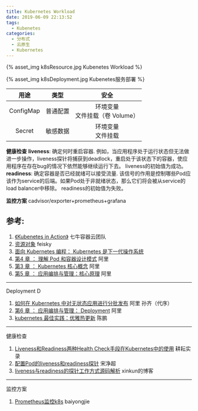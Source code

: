 ```yaml
---
title: Kubernetes Workload
date: 2019-06-09 22:13:52
tags:
  - Kubenetes
categories:
  - 分布式 
  - 云原生
  - Kubernetes  
---
```


<p></p>
<!-- more -->

{% asset_img   k8sResource.jpg  Kubenetes Workload  %} 

{% asset_img   k8sDeployment.jpg  Kubenetes服务部署  %} 



|用途| 类型 | 安全
:-:|:-:|:-:
ConfigMap |普通配置 |  环境变量 <br> 文件挂载（卷 Volume） | 纯文本
Secret| 敏感数据|  环境变量 <br>文件挂载 | Base64

 

**健康检查**
**liveness**:  确定何时重启容器. 例如，当应用程序处于运行状态但无法做进一步操作，liveness探针将捕获到deadlock，重启处于该状态下的容器，使应用程序在存在bug的情况下依然能够继续运行下去。
liveness的初始值为成功。
**readiness**:  确定容器是否已经就绪可以接受流量. 该信号的作用是控制哪些Pod应该作为service的后端。如果Pod处于非就绪状态，那么它们将会被从service的load balancer中移除。
readiness的初始值为失败。



**监控方案**
cadvisor/exporter+prometheus+grafana

## 参考:

1. [《Kubenetes in Action》](http://product.dangdang.com/26439199.html?ref=book-65152-9168_1-529800-3)  七牛容器云团队
2. [资源对象](https://feisky.xyz/kubernetes-handbook/concepts/)    feisky
3. [面向 Kubernetes 编程： Kubernetes 是下一代操作系统](https://mp.weixin.qq.com/s/E5-agHtMvW_X7znVJDkTKA)
4. [第4 章 ： 理解 Pod 和容器设计模式](https://edu.aliyun.com/lesson_1651_13079?spm=5176.254948.1334973.10.2c12cad2AHzzTw#_13079) 阿里
5. [第3 章 ： Kubernetes 核心概念](https://edu.aliyun.com/lesson_1651_13078?spm=5176.254948.1334973.8.2c12cad2AHzzTw#_13078) 阿里 
6. [第5 章 ： 应用编排与管理：核心原理](https://edu.aliyun.com/lesson_1651_13080?spm=5176.254948.1334973.12.2c12cad2AHzzTw#_13080) 阿里


---
Deployment D


1. [如何在 Kubernetes 中对无状态应用进行分批发布](https://www.infoq.cn/article/oyjoCIZBpxw*dI21AXPI)  阿里 孙齐（代序）
2. [第6 章 ： 应用编排与管理： Deployment](https://edu.aliyun.com/lesson_1651_13081?spm=5176.10731542.0.0.e7a120beywNIVX#_13081)  阿里
3. [kubernetes 最佳实践：优雅热更新](https://tencentcloudcontainerteam.github.io/2019/05/08/kubernetes-best-practice-grace-update/)  陈鹏

---
健康检查
1. [Liveness和Readiness两种Health Check手段在Kubernetes中的使用](https://blog.51cto.com/3842834/2317986)  耕耘实录
2. [配置Pod的liveness和readiness探针](https://github.com/rootsongjc/kubernetes-handbook/blob/master/guide/configure-liveness-readiness-probes.md)  宋净超
3. [liveness与readiness的探针工作方式源码解析](https://www.cnblogs.com/xuxinkun/p/11785521.html)  xinkun的博客


---
监控方案
1. [Prometheus监控k8s](https://www.jianshu.com/p/e76053b6f3f5)  baiyongjie
